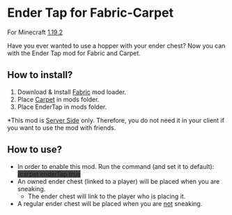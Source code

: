 # Ender Tap for Fabric-Carpet
For Minecraft <ins>1.19.2</ins>

Have you ever wanted to use a hopper with your ender chest? 
Now you can with the Ender Tap mod for Fabric and Carpet.

## How to install?

1. Download & Install [Fabric](https://fabricmc.net) mod loader.
2. Place [Carpet](https://www.curseforge.com/minecraft/mc-mods/carpet) in mods folder.
3. Place EnderTap in mods folder.

*This mod is <ins>Server Side</ins> only. Therefore, you do not need it in your client if you want to use the mod with friends.

## How to use?
* In order to enable this mod. Run the command (and set it to default): <span style="background-color: #444444">/carpet enderTap true</span>
* An owned ender chest (linked to a player) will be placed when you are sneaking.
  * The ender chest will link to the player who is placing it.
* A regular ender chest will be placed when you are <ins>not</ins> sneaking.